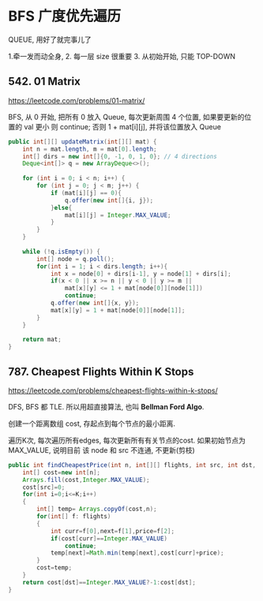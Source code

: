 # BFS 广度优先遍历
QUEUE, 用好了就完事儿了

1.牵一发而动全身, 2. 每一层 size 很重要 3. 从初始开始, 只能 TOP-DOWN 



## 542. 01 Matrix
https://leetcode.com/problems/01-matrix/

BFS, 从 0 开始, 把所有 0 放入 Queue, 每次更新周围 4 个位置, 如果要更新的位置的 val 更小 则 continue; 否则 1 + mat[i][j], 并将该位置放入 Queue

```java
public int[][] updateMatrix(int[][] mat) {
    int n = mat.length, m = mat[0].length;
    int[] dirs = new int[]{0, -1, 0, 1, 0}; // 4 directions
    Deque<int[]> q = new ArrayDeque<>();
    
    for (int i = 0; i < n; i++) {
        for (int j = 0; j < m; j++) {
            if (mat[i][j] == 0){
                q.offer(new int[]{i, j});
            }else{
                mat[i][j] = Integer.MAX_VALUE;
            }
        }
    }
    
    while (!q.isEmpty()) {
        int[] node = q.poll();
        for(int i = 1; i < dirs.length; i++){
            int x = node[0] + dirs[i-1], y = node[1] + dirs[i];
            if(x < 0 || x >= n || y < 0 || y >= m || 
                mat[x][y] <= 1 + mat[node[0]][node[1]])
                continue;
            q.offer(new int[]{x, y});
            mat[x][y] = 1 + mat[node[0]][node[1]];
        }
    }
    
    return mat;
}
```

## 787. Cheapest Flights Within K Stops
https://leetcode.com/problems/cheapest-flights-within-k-stops/

DFS, BFS 都 TLE. 所以用超直接算法, 也叫 **Bellman Ford Algo**.

创建一个距离数组 cost, 存起点到每个节点的最小距离.

遍历K次, 每次遍历所有edges, 每次更新所有有关节点的cost. 如果初始节点为 MAX_VALUE, 说明目前 该 node 和 src 不连通, 不更新(剪枝)

```java
public int findCheapestPrice(int n, int[][] flights, int src, int dst, int K) {
    int[] cost=new int[n];
    Arrays.fill(cost,Integer.MAX_VALUE);
    cost[src]=0;
    for(int i=0;i<=K;i++)
    {
        int[] temp= Arrays.copyOf(cost,n);
        for(int[] f: flights)
        {
            int curr=f[0],next=f[1],price=f[2];
            if(cost[curr]==Integer.MAX_VALUE)
                continue;
            temp[next]=Math.min(temp[next],cost[curr]+price);
        }
        cost=temp;
    }
    return cost[dst]==Integer.MAX_VALUE?-1:cost[dst];
}
```

